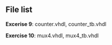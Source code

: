## File list

**Excerise 9**: counter.vhdl, counter_tb.vhdl

**Exercise 10**: mux4.vhdl, mux4_tb.vhdl
